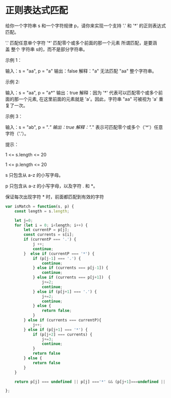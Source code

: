 # 正则表达式匹配

给你一个字符串 s 和一个字符规律 p，请你来实现一个支持 '.' 和 '*' 的正则表达式匹配。

'.' 匹配任意单个字符
'*' 匹配零个或多个前面的那一个元素
所谓匹配，是要涵盖 整个 字符串 s的，而不是部分字符串。

示例 1：

输入：s = "aa", p = "a"
输出：false
解释："a" 无法匹配 "aa" 整个字符串。

示例 2:

输入：s = "aa", p = "a*"
输出：true
解释：因为 '*' 代表可以匹配零个或多个前面的那一个元素, 在这里前面的元素就是 'a'。因此，字符串 "aa" 可被视为 'a' 重复了一次。

示例 3：

输入：s = "ab", p = ".*"
输出：true
解释：".*" 表示可匹配零个或多个（'*'）任意字符（'.'）。

提示：

1 <= s.length <= 20

1 <= p.length <= 20

s 只包含从 a-z 的小写字母。

p 只包含从 a-z 的小写字母，以及字符 . 和 *。

保证每次出现字符 * 时，前面都匹配到有效的字符

```js
var isMatch = function(s, p) {
    const length = s.length;

    let j=0;
    for (let i = 0; i<length; i++) {
        let currentP = p[j];
        const currents = s[i];
        if (currentP === '.') {
            j ++;
            continue;
        }  else if (currentP === '*') {
            if (p[j-1] === '.') {
                continue;
            } else if (currents === p[j-1]) {
                continue;
            } else if (currents === p[j+1])  {
                j+=2;
                continue;
            } else if (p[j+1] === '.') {
                j+=2;
                continue;
            } else {
                return false;
            }
        } else if (currents === currentP){
            j++;
        } else if (p[j+1] === '*') {
            if (p[j+2] === currents) {
                j+=3;
                continue;
            }
            return false
        } else {
            return false
        }
    }

    return p[j] === undefined || p[j] ==='*' && (p[j+1]===undefined || p[j-1] === p[j+1]);

};
```
